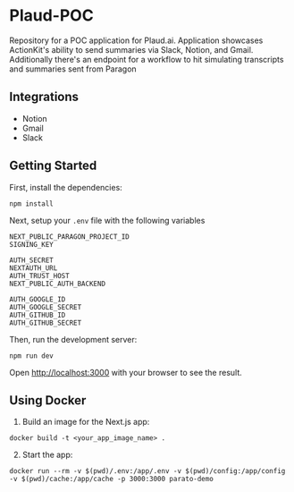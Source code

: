# Plaud-POC 
Repository for a POC application for Plaud.ai. Application showcases ActionKit's ability to send summaries via Slack, Notion, and Gmail. Additionally there's an endpoint for a workflow to hit simulating transcripts and summaries sent from Paragon

## Integrations
- Notion
- Gmail 
- Slack

## Getting Started

First, install the dependencies:

```
npm install
```

Next, setup your `.env` file with the following variables

```
NEXT_PUBLIC_PARAGON_PROJECT_ID
SIGNING_KEY

AUTH_SECRET
NEXTAUTH_URL
AUTH_TRUST_HOST
NEXT_PUBLIC_AUTH_BACKEND

AUTH_GOOGLE_ID
AUTH_GOOGLE_SECRET
AUTH_GITHUB_ID
AUTH_GITHUB_SECRET
```

Then, run the development server:

```
npm run dev
```

Open [http://localhost:3000](http://localhost:3000) with your browser to see the result.

## Using Docker

1. Build an image for the Next.js app:

```
docker build -t <your_app_image_name> .
```

2. Start the app:

```
docker run --rm -v $(pwd)/.env:/app/.env -v $(pwd)/config:/app/config -v $(pwd)/cache:/app/cache -p 3000:3000 parato-demo
```
